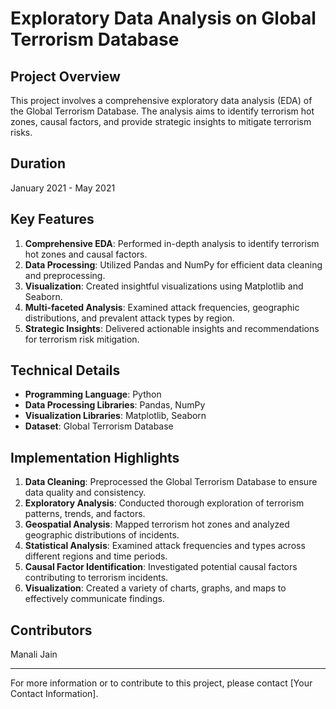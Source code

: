 # Exploratory Data Analysis on Global Terrorism Database

## Project Overview

This project involves a comprehensive exploratory data analysis (EDA) of the Global Terrorism Database. The analysis aims to identify terrorism hot zones, causal factors, and provide strategic insights to mitigate terrorism risks.

## Duration

January 2021 - May 2021

## Key Features

1. **Comprehensive EDA**: Performed in-depth analysis to identify terrorism hot zones and causal factors.
2. **Data Processing**: Utilized Pandas and NumPy for efficient data cleaning and preprocessing.
3. **Visualization**: Created insightful visualizations using Matplotlib and Seaborn.
4. **Multi-faceted Analysis**: Examined attack frequencies, geographic distributions, and prevalent attack types by region.
5. **Strategic Insights**: Delivered actionable insights and recommendations for terrorism risk mitigation.

## Technical Details

- **Programming Language**: Python
- **Data Processing Libraries**: Pandas, NumPy
- **Visualization Libraries**: Matplotlib, Seaborn
- **Dataset**: Global Terrorism Database

## Implementation Highlights

1. **Data Cleaning**: Preprocessed the Global Terrorism Database to ensure data quality and consistency.
2. **Exploratory Analysis**: Conducted thorough exploration of terrorism patterns, trends, and factors.
3. **Geospatial Analysis**: Mapped terrorism hot zones and analyzed geographic distributions of incidents.
4. **Statistical Analysis**: Examined attack frequencies and types across different regions and time periods.
5. **Causal Factor Identification**: Investigated potential causal factors contributing to terrorism incidents.
6. **Visualization**: Created a variety of charts, graphs, and maps to effectively communicate findings.


## Contributors

Manali Jain


---

For more information or to contribute to this project, please contact [Your Contact Information].
